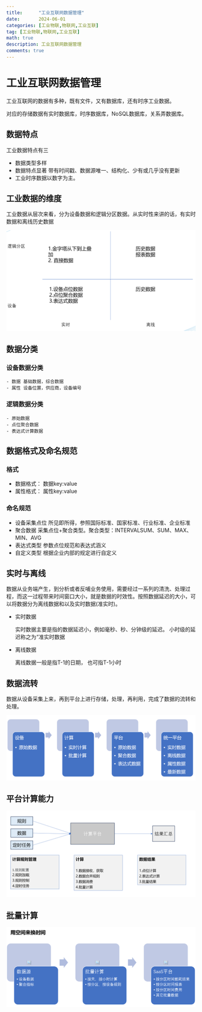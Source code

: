 ```yaml
---
title:      "工业互联网数据管理"
date:       2024-06-01
categories: [工业物联,物联网,工业互联]
tag: [工业物联,物联网,工业互联]
math: true
description: 工业互联网数据管理
comments: true
---
```


# 工业互联网数据管理
工业互联网的数据有多种，既有文件，又有数据库，还有时序工业数据。

对应的存储数据有实时数据库，时序数据库，NoSQL数据库，关系弄数据库。
## 数据特点
工业数据特点有三
 - 数据类型多样
 - 数据特点显著 带有时间戳、数据源唯一、结构化、少有或几乎没有更新
 - 工业时序数据以数字为主。 
## 工业数据的维度
工业数据从层次来看，分为设备数据和逻辑分区数据。从实时性来讲的话，有实时数据和离线历史数据

![多维度数据](../assets/img/iiot/data/datatype.png)
## 数据分类
  ### 设备数据分类
    - 数据 基础数据，综合数据
    - 属性 设备位置，供应商，设备编号
  ### 逻辑数据分类
    - 原始数据
    - 点位聚合数据
    - 表达式计算数据
## 数据格式及命名规范
  ### 格式
   - 数据格式： 数据key:value
   - 属性格式： 属性key:value
  ### 命名规范
   - 设备采集点位 所见即所得，参照国际标准、国家标准、行业标准、企业标准
   - 聚合数据 采集点位+聚合类型。聚合类型：INTERVALSUM、SUM、MAX、MIN、AVG
   - 表达式类型 参数点位规范和表达式涵义
   - 自定义类型 根据企业内部的规定进行自定义
## 实时与离线
   数据从业务端产生，到分析或者反哺业务使用，需要经过一系列的清洗、处理过程，而这一过程带来时间窗口大小，就是数据的时效性。按照数据延迟的大小，可以将数据分为离线数据和以及实时数据(准实时)。

   - 实时数据
     
     实时数据主要是指的数据延迟小，例如毫秒、秒、分钟级的延迟。
    小时级的延迟称之为“准实时数据
   - 离线数据

     离线数据一般是指T-1的日期，
     也可指T-1小时
## 数据流转
 数据从设备采集上来，再到平台上进行存储，处理，再利用，完成了数据的流转和处理。

 ![数据流转](../assets/img/iiot/data/flow.png)     
   
  
 
## 平台计算能力

![计算能力](../assets/img/iiot/data/compute.png)

## 批量计算

![批量计算](../assets/img/iiot/batch.png)